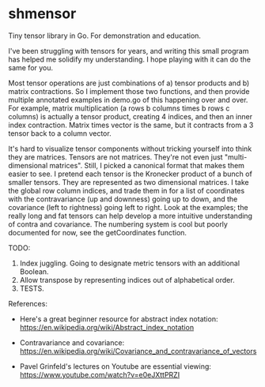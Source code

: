 # shmensor
Tiny tensor library in Go. For demonstration and education.

I've been struggling with tensors for years, and writing this small program has helped me solidify my understanding. I hope playing with it can do the same for you.

Most tensor operations are just combinations of a) tensor products and b) matrix contractions. So I implement those two functions, and then provide multiple annotated examples in demo.go of this happening over and over. For example, matrix multiplication (a rows b columns times b rows c columns) is actually a tensor product, creating 4 indices, and then an inner index contraction. Matrix times vector is the same, but it contracts from a 3 tensor back to a column vector.

It's hard to visualize tensor components without tricking yourself into think they are matrices. Tensors are not matrices. They're not even just "multi-dimensional matrices". Still, I picked a canonical format that makes them easier to see. I pretend each tensor is the Kronecker product of a bunch of smaller tensors. They are represented as two dimensional matrices. I take the global row column indices, and trade them in for a list of coordinates with the contravariance (up and downness) going up to down, and the covariance (left to rightness) going left to right. Look at the examples; the really long and fat tensors can help develop a more intuitive understanding of contra and covariance. The numbering system is cool but poorly documented for now, see the getCoordinates function.

TODO:
1. Index juggling. Going to designate metric tensors with an additional Boolean.
2. Allow transpose by representing indices out of alphabetical order.
3. TESTS.


References:

* Here's a great beginner resource for abstract index notation: https://en.wikipedia.org/wiki/Abstract_index_notation

* Contravariance and covariance: https://en.wikipedia.org/wiki/Covariance_and_contravariance_of_vectors

* Pavel Grinfeld's lectures on Youtube are essential viewing: https://www.youtube.com/watch?v=e0eJXttPRZI
